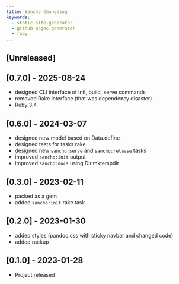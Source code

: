 ```yaml
---
title: Sancho Changelog
keywords:
  - static-site-generator
  - github-pages-generator
  - ruby
...
```


## [Unreleased]

## [0.7.0] - 2025-08-24

- designed CLI interface of init, build, serve commands
- removed Rake interface (that was dependency disaster)
- Ruby 3.4

## [0.6.0] - 2024-03-07

- designed new model based on Data.define
- designed tests for tasks.rake
- designed new `sancho:serve` and `sancho:release` tasks
- improved `sancho:init` output
- improved `sancho:docs` using Dir.mktempdir

## [0.3.0] - 2023-02-11

- packed as a gem
- added `sancho:init` rake task

## [0.2.0] - 2023-01-30

- added styles (pandoc.css with sticky navbar and changed code)
- added rackup

## [0.1.0] - 2023-01-28

- Project released
